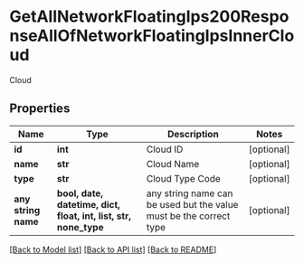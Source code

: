 # GetAllNetworkFloatingIps200ResponseAllOfNetworkFloatingIpsInnerCloud

Cloud

## Properties
Name | Type | Description | Notes
------------ | ------------- | ------------- | -------------
**id** | **int** | Cloud ID | [optional] 
**name** | **str** | Cloud Name | [optional] 
**type** | **str** | Cloud Type Code | [optional] 
**any string name** | **bool, date, datetime, dict, float, int, list, str, none_type** | any string name can be used but the value must be the correct type | [optional]

[[Back to Model list]](../README.md#documentation-for-models) [[Back to API list]](../README.md#documentation-for-api-endpoints) [[Back to README]](../README.md)


